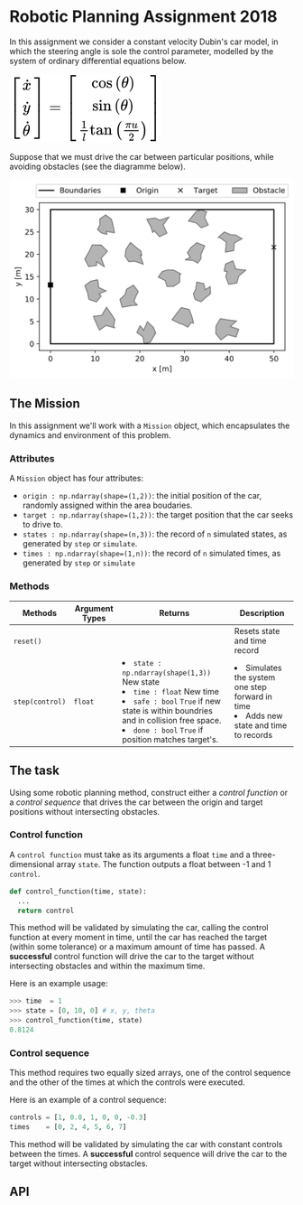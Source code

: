 # Robotic Planning Assignment 2018

In this assignment we consider a constant velocity Dubin's car model, in which the steering angle is sole the control parameter, modelled by the system of ordinary differential equations below.

![](doc/eom.svg)

Suppose that we must drive the car between particular positions, while avoiding obstacles (see the diagramme below).

![](doc/env.svg)

## The Mission

In this assignment we'll work with a `Mission` object, which encapsulates the dynamics and environment of this problem.

### Attributes

A `Mission` object has four attributes:
- `origin : np.ndarray(shape=(1,2))`: the initial position of the car, randomly assigned within the area boudaries.
-  `target : np.ndarray(shape=(1,2))`: the target position that the car seeks to drive to.
- `states : np.ndarray(shape=(n,3))`: the record of `n` simulated states, as generated by `step` or `simulate`.
- `times : np.ndarray(shape=(1,n))`: the record of `n` simulated times, as generated by `step` or `simulate`


### Methods

| Methods         | Argument Types | Returns                                                                                                                                                                                                                   | Description                                                                              |
|-----------------|----------------|---------------------------------------------------------------------------------------------------------------------------------------------------------------------------------------------------------------------------|------------------------------------------------------------------------------------------|
| `reset()`       |                |                                                                                                                                                                                                                           | Resets state and time record                                                             |
| `step(control)` | `float`        | <li>`state : np.ndarray(shape(1,3))` New state <li>`time : float` New time <li>`safe : bool` `True` if new state is within boundries and in collision free space.  <li>`done : bool` `True` if position matches target's. | <li>Simulates the system one step forward in time <li>Adds new state and time to records |

## The task

Using some robotic planning method, construct either a *control function* or a *control sequence* that drives the car between the origin and target positions without intersecting obstacles.

### Control function
A `control function` must take as its arguments a float `time` and a three-dimensional array `state`. The function outputs a float between -1 and 1 `control`.

```python
def control_function(time, state):
  ...
  return control
```

This method will be validated by simulating the car, calling the control function at every moment in time, until the car has reached the target (within some tolerance) or a maximum amount of time has passed.
A **successful** control function will drive the car to the target without intersecting obstacles and within the maximum time.

Here is an example usage:
```python
>>> time  = 1
>>> state = [0, 10, 0] # x, y, theta
>>> control_function(time, state)
0.8124
```

### Control sequence
This method requires two equally sized arrays, one of the control sequence and the other of the times at which the controls were executed.

Here is an example of a control sequence:
```python
controls = [1, 0.8, 1, 0, 0, -0.3]
times    = [0, 2, 4, 5, 6, 7]
```

This method will be validated by simulating the car with constant controls between the times.
A **successful** control sequence will drive the car to the target without intersecting obstacles.

## API
